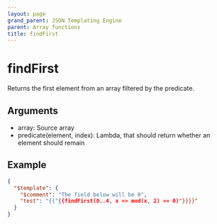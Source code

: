 ```yaml
---
layout: page
grand_parent: JSON Templating Engine
parent: Array functions
title: findFirst
---
```


# findFirst

Returns the first element from an array filtered by the predicate.

## Arguments

 - array: Source array
 - predicate(element, index): Lambda, that should return whether an element should remain

## Example

```json
{
  "$template": {
    "$comment": "The field below will be 0",
    "test": "{{"{{findFirst(0..4, x => mod(x, 2) == 0)"}}}}"
  }
}
```
